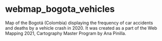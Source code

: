 # webmap_bogota_vehicles
Map of the Bogotá (Colombia) displaying the frequency of car accidents and deaths by a vehicle crash in 2020. It was created as a part of the Web Mapping 2021, Cartography Master Program by Ana Pinilla.
